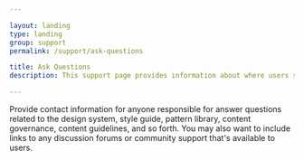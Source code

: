 ```yaml
---

layout: landing
type: landing
group: support
permalink: /support/ask-questions

title: Ask Questions
description: This support page provides information about where users should go or who they should contact in case of questions

---
```


Provide contact information for anyone responsible for answer questions related to the design system, style guide, pattern library, content governance, content guidelines, and so forth. You may also want to include links to any discussion forums or community support that's available to users.